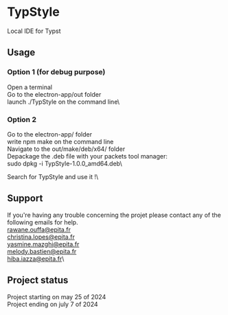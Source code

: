 # TypStyle
Local IDE for Typst


## Usage

### Option 1 (for debug purpose)
Open a terminal\
Go to the electron-app/out folder\
launch ./TypStyle on the command line\

### Option 2

Go to the electron-app/ folder\
write npm make on the command line\
Navigate to the out/make/deb/x64/ folder\
Depackage the .deb file with your packets tool manager:\
sudo dpkg -i TypStyle-1.0.0_amd64.deb\

Search for TypStyle and use it !\

## Support
If you're having any trouble concerning the projet please contact any of the following emails for help.\
rawane.ouffa@epita.fr\
christina.lopes@epita.fr\
yasmine.mazghi@epita.fr\
melody.bastien@epita.fr\
hiba.iazza@epita.fr\

## Project status
Project starting on may 25 of 2024\
Project ending on july 7 of 2024
